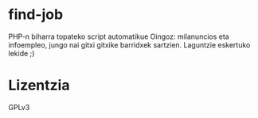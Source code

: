 find-job
=============
PHP-n biharra topateko script automatikue
Oingoz: milanuncios eta infoempleo, jungo nai gitxi gitxike barridxek sartzien. Laguntzie eskertuko lekide ;)

Lizentzia
=========
GPLv3